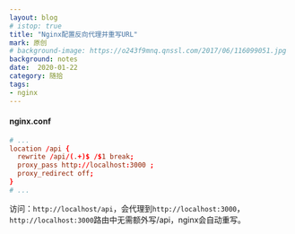 ```yaml
---
layout: blog
# istop: true
title: "Nginx配置反向代理并重写URL"
mark: 原创
# background-image: https://o243f9mnq.qnssl.com/2017/06/116099051.jpg
background: notes
date:  2020-01-22
category: 随拾
tags:
- nginx
---
```


#### nginx.conf
```conf
# ...
location /api {
  rewrite /api/(.+)$ /$1 break;
  proxy_pass http://localhost:3000 ;
  proxy_redirect off;
}
# ...
```
访问：`http://localhost/api`，会代理到`http://localhost:3000`，`http://localhost:3000`路由中无需额外写/api，nginx会自动重写。